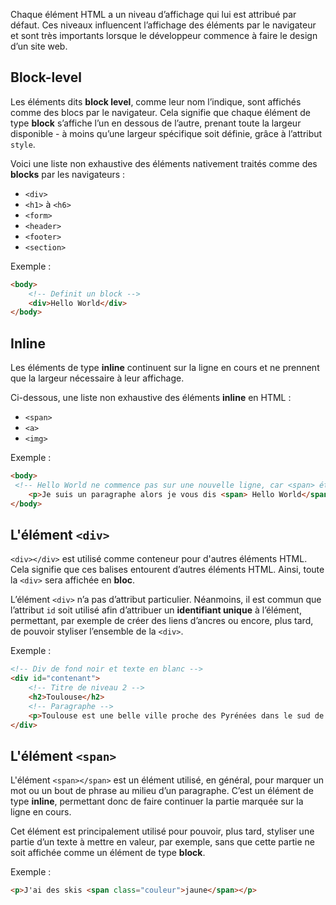 Chaque élément HTML a un niveau d’affichage qui lui est attribué par défaut. Ces niveaux influencent l’affichage des éléments par le navigateur et sont très importants lorsque le développeur commence à faire le design d’un site web.

## Block-level

Les éléments dits **block level**, comme leur nom l’indique, sont affichés comme des blocs par le navigateur. Cela signifie que chaque élément de type **block** s’affiche l’un en dessous de l’autre, prenant toute la largeur disponible - à moins qu’une largeur spécifique soit définie, grâce à l’attribut ```style```.

Voici une liste non exhaustive des éléments nativement traités comme des **blocks** par les navigateurs :

- ```<div>```
- ```<h1>``` à ```<h6>```
- ```<form>```
- ```<header>```
- ```<footer>```
- ```<section>```

Exemple :

```html
<body>
    <!-- Definit un block -->
    <div>Hello World</div>
</body>
```

## Inline

Les éléments de type **inline** continuent sur la ligne en cours et ne prennent que la largeur nécessaire à leur affichage. 

Ci-dessous, une liste non exhaustive des éléments **inline** en HTML :

- ```<span>```
- ```<a>```
- ```<img>```

Exemple :

```html
<body>
 <!-- Hello World ne commence pas sur une nouvelle ligne, car <span> étant un élément inline, il continue sur la ligne en cours -->
    <p>Je suis un paragraphe alors je vous dis <span> Hello World</span></p>
</body>
```

## L'élément ```<div>```

```<div></div>``` est utilisé comme conteneur pour d'autres éléments HTML. Cela signifie que ces balises entourent d’autres éléments HTML. Ainsi, toute la ```<div>``` sera affichée en **bloc**. 

L’élément ```<div>``` n’a pas d’attribut particulier. Néanmoins, il est commun que l’attribut ```id``` soit utilisé afin d’attribuer un **identifiant unique** à l’élément, permettant, par exemple de créer des liens d’ancres ou encore, plus tard, de pouvoir styliser l’ensemble de la ```<div>```.

Exemple :

```html
<!-- Div de fond noir et texte en blanc -->
<div id="contenant">
    <!-- Titre de niveau 2 -->
    <h2>Toulouse</h2>
    <!-- Paragraphe -->
    <p>Toulouse est une belle ville proche des Pyrénées dans le sud de la France.</p>
</div>
```

## L'élément ```<span>```

L'élément ```<span></span>``` est un élément utilisé, en général, pour marquer un mot ou un bout de phrase au milieu d’un paragraphe. C’est un élément de type **inline**, permettant donc de faire continuer la partie marquée sur la ligne en cours. 

Cet élément est principalement utilisé pour pouvoir, plus tard, styliser une partie d’un texte à mettre en valeur, par exemple, sans que cette partie ne soit affichée comme un élément de type **block**.

Exemple :

```html
<p>J'ai des skis <span class="couleur">jaune</span></p>
```